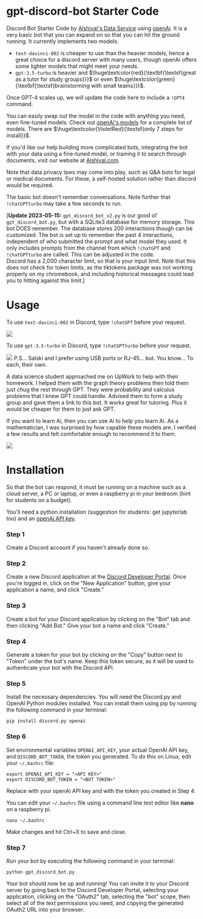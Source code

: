 # gpt-discord-bot Starter Code
Discord Bot Starter Code by [Alshival's Data Service](https://alshival.com) using [openAi](https://openai.com/). It is a very basic bot that you can expand on so that you can hit the ground running. It currently implements two models. 

  * `text-davinci-002` is cheaper to use than the heavier models, hence a great choice for a discord server with many users, though openAi offers some lighter models that might meet your needs. 
  * `gpt-3.5-turbo` is heavier and $\huge\textcolor{red}{\textbf{\textsf{great as a tutor for study groups}}}$  or even $\huge\textcolor{green}{\textbf{\textsf{brainstorming with small teams}}}$.
  
Once GPT-4 scales up, we will update the code here to include a `!GPT4` command.
  
  You can easily swap out the model in the code with anything you need, even fine-tuned models. Check out [openAi's models](https://platform.openai.com/docs/models) for a complete list of models. There are $\huge\textcolor{VioletRed}{\textsf{only 7 steps for install}}$.

If you'd like our help building more complicated bots, integrating the bot with your data using a fine-tuned model, or training it to search through documents, visit our website at [Alshival.com](https://alshival.com).

Note that data privacy laws may come into play, such as Q&A bots for legal or medical documents. For these, a self-hosted solution rather than discord would be required.

The basic bot doesn't remember conversations. Note further that `!chatGPTturbo` may take a few seconds to run.

[**Update 2023-05-15:** `gpt_discord_bot_v2.py` is our good ol' `gpt_discord_bot.py`, but with a SQLite3 database for memory storage. This bot DOES remember. The database stores 200 interactions though can be customized. The bot is set up to remember the past 4 interactions, independent of who submitted the prompt and what model they used. It only includes prompts from the channel from which `!chatGPT` and `!chatGPTturbo` are called. This can be adjusted in the code.  
Discord has a 2,000 character limit, so that is your input limit. Note that this does not check for token limits, as the tiktokens package was not working properly on my chromebook, and including historical messages could lead you to hitting against this limit.]

# Usage
To use `text-davinci-002` in Discord, type `!chatGPT` before your request.


<img src="https://github.com/alshival/gpt-discord-bot/blob/main/.meta/Screenshot%202023-05-05%204.16.58%20AM.png?raw=true">

To use `gpt-3.5-turbo` in Discord, type `!chatGPTturbo` before your request.

<img src="https://github.com/alshival/gpt-discord-bot/blob/main/.meta/Screenshot%202023-05-05%2011.50.53%20PM.png?raw=true">
P.S... Salski and I prefer using USB ports or RJ-45... but. You know... To each, their own.

A data science student approached me on UpWork to help with their homework. I helped them with the graph theory problems then told them just chug the rest through GPT. They were probability and calculus problems that I knew GPT could handle.  Advised them to form a study group and gave them a link to this bot. It works great for tutoring. Plus it would be cheaper for them to just ask GPT.

If you want to learn Ai, then you can use Ai to help you learn Ai. As a mathematician, I was surprised by how capable these models are. I verified a few results and felt comfortable enough to recommend it to them.

<img src="https://github.com/alshival/gpt-discord-bot/blob/main/.meta/Screenshot%202023-05-12%202.37.22%20AM.png?raw=true">


# Installation

So that the bot can respond, it must be running on a machine such as a cloud server, a PC or laptop, or even a raspberry pi in your bedroom (hint for students on a budget).

You'll need a python installation (suggestion for students: get jupyterlab too) and an [openAi API key](https://platform.openai.com/account/api-keys).

### Step 1
Create a Discord account if you haven't already done so.

### Step 2
Create a new Discord application at the [Discord Developer Portal](https://discord.com/login?redirect_to=%2Fdevelopers%2Fapplications). Once you're logged in, click on the "New Application" button, give your application a name, and click "Create."

### Step 3
Create a bot for your Discord application by clicking on the "Bot" tab and then clicking "Add Bot." Give your bot a name and click "Create."

### Step 4
Generate a token for your bot by clicking on the "Copy" button next to "Token" under the bot's name. Keep this token secure, as it will be used to authenticate your bot with the Discord API.

### Step 5
Install the necessary dependencies. You will need the Discord.py and OpenAI Python modules installed. You can install them using pip by running the following command in your terminal:

```
pip install discord.py openai
```

### Step 6
Set environmental variables `OPENAI_API_KEY`, your actual OpenAI API key, and `DISCORD_BOT_TOKEN`, the token you generated. To do this on Linux, edit your `~/.bashrc` file:

```
export OPENAI_API_KEY = "<API KEY>"
export DISCORD_BOT_TOKEN = "<BOT TOKEN>"
```
Replace <API KEY> with your openAi API key and <BOT TOKEN> with the token you created in Step 4.

You can edit your `~/.bashrc` file using a command line text editor like **nano** on a raspberry pi. 
```
nano ~/.bashrc
```
Make changes and hit Ctrl+X to save and close.

### Step 7
Run your bot by executing the following command in your terminal:

```
python gpt_discord_bot.py
```

Your bot should now be up and running! You can invite it to your Discord server by going back to the Discord Developer Portal, selecting your application, clicking on the "OAuth2" tab, selecting the "bot" scope, then select all of the text permissions you need, and copying the generated OAuth2 URL into your browser.
